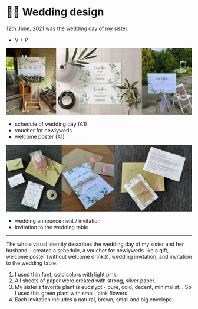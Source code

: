 # 🌸🌿 Wedding design

12th June, 2021 was the wedding day of my sister.

- V + P

![Alt text description.](kolaz.jpg)

- schedule of wedding day (A1)
- voucher for newlyweds
- welcome poster (A1)

![Alt text description.](kolaz2.jpg)

- wedding announcement / invitation
- invitation to the wedding table

---

The whole visual identity describes the wedding day of my sister and her husband.
I created a schedule, a voucher for newlyweds like a gift, welcome poster (without welcome drink:)), wedding invitation, and invitation to the wedding table.

1. I used thin font, cold colors with light pink. 
2. All sheets of paper were created with strong, silver paper.
3. My sister’s favorite plant is eucalypt - pure, cold, decent, minimalist… So I used this green plant with small, pink flowers.
4. Each invitation includes a natural, brown, small and big envelope.
